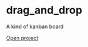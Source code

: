 # drag_and_drop
A kind of kanban board

[Open project](https://mkotolevsky.github.io/drag_and_drop/)
